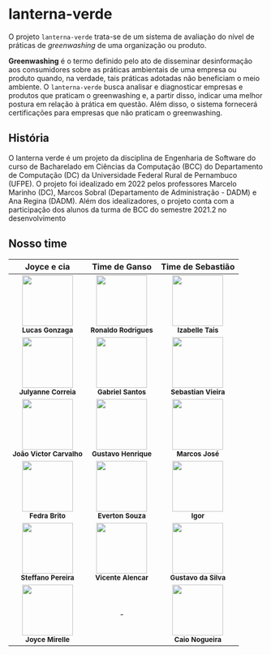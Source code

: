 # lanterna-verde

O projeto `lanterna-verde` trata-se de um sistema de avaliação do nível de práticas de _greenwashing_ de uma organização ou produto.

**Greenwashing** é o termo definido pelo ato de disseminar desinformação aos consumidores sobre as práticas ambientais de uma empresa ou produto quando, na verdade, tais práticas adotadas não beneficiam o meio ambiente. O `lanterna-verde` busca analisar e diagnosticar empresas e produtos que praticam o greenwashing e, a partir disso, indicar uma melhor postura em relação à prática em questão. Além disso, o sistema fornecerá certificações para empresas que não praticam o greenwashing.

## História

O lanterna verde é um projeto da disciplina de Engenharia de Software do curso de Bacharelado em Ciências da Computação (BCC) do Departamento de Computação (DC) da  Universidade Federal Rural de Pernambuco (UFPE). O projeto foi idealizado em 2022 pelos professores Marcelo Marinho (DC), Marcos Sobral (Departamento de Administração - DADM) e Ana Regina (DADM). Além dos idealizadores, o projeto conta com a participação dos alunos da turma de BCC do semestre 2021.2 no desenvolvimento

## Nosso time

| Joyce e cia      | Time de Ganso       | Time de Sebastião |
|:----------------:|:-------------------:|:-----------------:|
| <img src="https://avatars.githubusercontent.com/u/71048167?v=4" width="100px;" alt=""/><br /><sub><b>Lucas Gonzaga</b></sub></a> | <img src="https://avatars.githubusercontent.com/u/74150316?v=4" width="100px;" alt=""/><br /><sub><b>Ronaldo Rodrigues</b></sub></a> | <img src="https://avatars.githubusercontent.com/u/51674137?v=4" width="100px;" alt=""/><br /><sub><b>Izabelle Tais</b></sub></a> |
| <img src="https://avatars.githubusercontent.com/u/66442236?v=4" width="100px;" alt=""/><br /><sub><b>Julyanne Correia</b></sub></a> | <img src="https://avatars.githubusercontent.com/u/77673388?v=4" width="100px;" alt=""/><br /><sub><b>Gabriel Santos</b></sub></a> | <img src="https://avatars.githubusercontent.com/u/55095158?v=4" width="100px;" alt=""/><br /><sub><b>Sebastian Vieira</b></sub></a> |
|<img src="https://avatars.githubusercontent.com/u/62736535?v=4" width="100px;" alt=""/><br /><sub><b>João Victor Carvalho</b></sub></a>| <img src="https://avatars.githubusercontent.com/u/78103837?v=4" width="100px;" alt=""/><br /><sub><b>Gustavo Henrique</b></sub></a> | <img src="https://avatars.githubusercontent.com/u/70660098?v=4" width="100px;" alt=""/><br /><sub><b>Marcos José</b></sub></a> |
| <img src="https://avatars.githubusercontent.com/u/61056733?v=4" width="100px;" alt=""/><br /><sub><b>Fedra Brito</b></sub></a> | <img src="https://avatars.githubusercontent.com/u/84993974?v=4" width="100px;" alt=""/><br /><sub><b>Everton Souza</b></sub></a> | <img src="https://avatars.githubusercontent.com/u/85748927?v=4" width="100px;" alt=""/><br /><sub><b>Igor</b></sub></a> |
| <img src="https://avatars.githubusercontent.com/u/26782009?v=4" width="100px;" alt=""/><br /><sub><b>Steffano Pereira</b></sub></a> | <img src="https://avatars.githubusercontent.com/u/63360211?v=4" width="100px;" alt=""/><br /><sub><b>Vicente Alencar</b></sub></a> | <img src="https://avatars.githubusercontent.com/u/110693905?v=4" width="100px;" alt=""/><br /><sub><b>Gustavo da Silva</b></sub></a> |
| <img src="https://avatars.githubusercontent.com/u/70300685?v=4" width="100px;" alt=""/><br /><sub><b>Joyce Mirelle</b></sub></a> |         -           | <img src="https://avatars.githubusercontent.com/u/13567601?v=4" width="100px;" alt=""/><br /><sub><b>Caio Nogueira</b></sub></a> |
